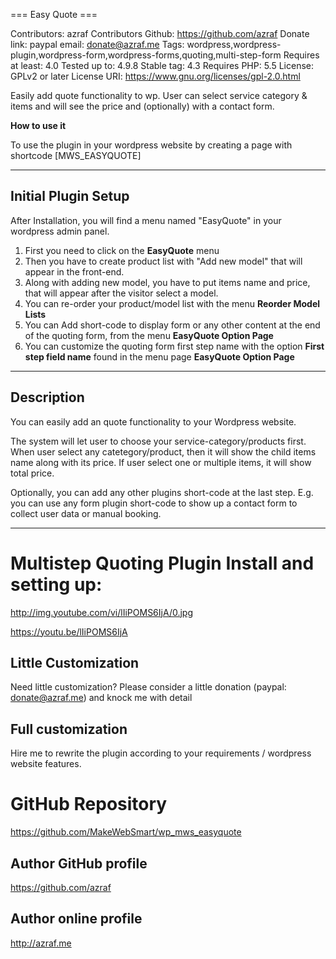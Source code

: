 === Easy Quote ===

Contributors: azraf 
Contributors Github: https://github.com/azraf
Donate link: paypal email: donate@azraf.me
Tags: wordpress,wordpress-plugin,wordpress-form,wordpress-forms,quoting,multi-step-form
Requires at least: 4.0
Tested up to: 4.9.8
Stable tag: 4.3
Requires PHP: 5.5
License: GPLv2 or later
License URI: https://www.gnu.org/licenses/gpl-2.0.html

Easily add quote functionality to wp. User can select service category & items and will see the price and (optionally) with a contact form.


**How to use it**

To use the plugin in your wordpress website by creating a page with shortcode [MWS_EASYQUOTE] 

---

## Initial Plugin Setup

After Installation, you will find a menu named "EasyQuote" in your wordpress admin panel.

1. First you need to click on the **EasyQuote** menu 
2. Then you have to create product list with "Add new model" that will appear in the front-end.
3. Along with adding new model, you have to put items name and price, that will appear after the visitor select a model.
4. You can re-order your product/model list with the menu **Reorder Model Lists** 
5. You can Add short-code to display form or any other content at the end of the quoting form, from the menu **EasyQuote Option Page**
6. You can customize the quoting form first step name with the option **First step field name** found in the menu page **EasyQuote Option Page**

---

## Description

You can easily add an quote functionality to your Wordpress website. 

The system will let user to choose your service-category/products first. When user select any catetegory/product, then it will show the child items name along with its price. 
If user select one or multiple items, it will show total price.

Optionally, you can add any other plugins short-code at the last step. E.g. you can use any form plugin short-code to show up a contact form to collect user data or manual booking.

---

# Multistep Quoting Plugin Install and setting up:

http://img.youtube.com/vi/lIiPOMS6IjA/0.jpg

https://youtu.be/lIiPOMS6IjA


## Little Customization
Need little customization? Please consider a little donation (paypal: donate@azraf.me) and knock me with detail

## Full customization
Hire me to rewrite the plugin according to your requirements / wordpress website features.


# GitHub Repository
https://github.com/MakeWebSmart/wp_mws_easyquote


## Author GitHub profile
https://github.com/azraf


## Author online profile
http://azraf.me
